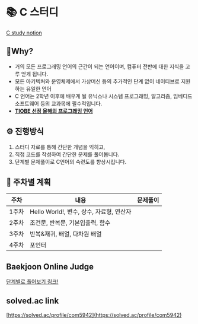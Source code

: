 # 📚 C 스터디

[C study notion](https://www.notion.so/627fe7fea45f4aacb004f1c2021c8203?pvs=21)

## 🤔Why?

- 거의 모든 프로그래밍 언어의 근간이 되는 언어이며, 컴퓨터 전반에 대한 지식을 고루 얻게 됩니다.
- 모든 아키텍처와 운영체제에서 가상머신 등의 추가적인 단계 없이 네이티브로 지원하는 유일한 언어
- C 언어는 2학년 이후에 배우게 될 유닉스나 시스템 프로그래밍, 알고리즘, 임베디드 소프트웨어 등의 교과목에 필수적입니다.
- **[TIOBE 선정 올해의 프로그래밍 언어](https://www.tiobe.com/tiobe-index/)**

## ⚙️ 진행방식

1. 스터디 자료를 통해 간단한 개념을 익히고,
2. 직접 코드를 작성하여 간단한 문제를 풀어봅니다.
3. 단계별 문제풀이로 C언어의 숙련도를 향상시킵니다.

## 📜 주차별 계획

|주차|내용|문제풀이|
|------|---|---|
|1주차|Hello World!, 변수, 상수, 자료형, 연산자||
|2주차|조건문, 반복문, 기본입출력, 함수||
|3주차|반복&재귀, 배열, 다차원 배열||
|4주차|포인터||

## **Baekjoon Online Judge**

[단계별로 풀어보기 링크!](https://www.acmicpc.net/step)

## **solved.ac link**

[https://solved.ac/profile/com5942](https://solved.ac/profile/com5942)

